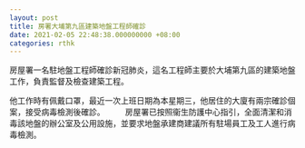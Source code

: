 ```yaml
---
layout: post
title: 房署大埔第九區建築地盤工程師確診
date: 2021-02-05 22:48:38.000000000 +08:00
categories: rthk
---
```


房屋署一名駐地盤工程師確診新冠肺炎，這名工程師主要於大埔第九區的建築地盤工作，負責監督及檢查建築工程。

他工作時有佩戴口罩，最近一次上班日期為本星期三，他居住的大廈有兩宗確診個案，接受病毒檢測後確診。
　　 
房屋署已按照衞生防護中心指引，全面清潔和消毒該地盤的辦公室及公用設施，並要求地盤承建商建議所有駐場員工及工人進行病毒檢測。
